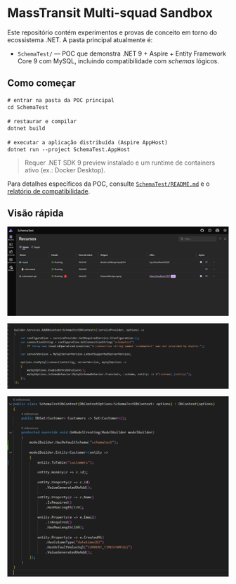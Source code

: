 # MassTransit Multi-squad Sandbox

Este repositório contém experimentos e provas de conceito em torno do ecossistema .NET. A pasta principal atualmente é:

- `SchemaTest/` &mdash; POC que demonstra .NET 9 + Aspire + Entity Framework Core 9 com MySQL, incluindo compatibilidade com _schemas_ lógicos.

## Como começar

```pwsh
# entrar na pasta da POC principal
cd SchemaTest

# restaurar e compilar
dotnet build

# executar a aplicação distribuída (Aspire AppHost)
dotnet run --project SchemaTest.AppHost
```

> Requer .NET SDK 9 preview instalado e um runtime de containers ativo (ex.: Docker Desktop).

Para detalhes específicos da POC, consulte [`SchemaTest/README.md`](SchemaTest/README.md) e o [relatório de compatibilidade](SchemaTest/relatorio.md).

## Visão rápida

![Recursos provisionados pelo Aspire](images/aspire-recursos.png)

![Configuração de connection string](images/config-cn.png)

![Configuração de schema/prefixo](images/config-schema.png)
